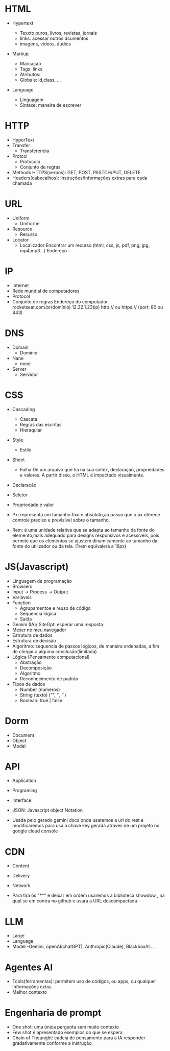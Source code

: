 # HTML

- Hypertext
  - Texxto puros, livros, revistas, jornais
  - links: acessar outros dcumentos
  - imagens, vídeos, áudios

- Markup
  - Marcação
  - Tags: <a> links </a>
  - Atributos: <a href="https://www.youtube.com/"></a>
  - Globais: id,class, ...

- Language
  - Linguagem
  - Sintaxe: maneira de escrever

# HTTP
- HyperText
- Transfer
  - Transferencia
- Protcol
  - Protocolo
  - Conjunto de regras
- Methods HTTPS(verbos): GET, POST, PASTCH/PUT, DELETE
- Headers(cabecalhos): Instruções/Informações extras para cada chamada

# URL
- Uniform
  - Uniforme
- Resource
  - Recurso
- Locator
  - Localizador
 Encontrar um recurso (html, css, js, pdf, png, jpg, mp4,mp3...)
 Endereço

# IP
- Internet
 - Rede mundial de computadores
- Protocol
 - Conjunto de regras
 Endereço do computador
 rocketseat.com.br(domínio)
 12.32.1.23(ip)
 http:// ou https:// (port: 80 ou 443)

# DNS
- Domain
  - Dominio
- Nane
  - none
- Server
  - Servidor

# CSS
- Cascading
  - Cascata
  - Regras das escritas
  - Hieraquiar
- Style
  - Estilo
- Sheet
  - Folha
De um arquivo que há na sua sintex, declaração, propriedades e valores.
A partir disso, o HTML é impactado visualmente.

- Declaracão
- Seletor
- Propriedade e valor

- Px: representa um tamanho fixo e absoluto,ao passo que o px oferece controle preciso e previsível sobre o tamanho. 

- Rem: é uma unidade relativa que se adapta ao tamanho da fonte do elemento,mais adequado para designs responsivos e acessíveis, pois permite que os elementos se ajustem dinamicamente ao tamanho da fonte do utilizador ou da tela.
(1rem equivalerá a 16px)

# JS(Javascript)
- Linguagem de programação
- Browsers
- Input -> Process -> Output
- Variáveis
- Function
  - Agrupamentoe e reuso de código
  - Sequencia lógica
  - Saída
- Gemini (IA)/ SiteGpt: esperar uma resposta
- Mexer no meu navegador
- Estrutura de dados
- Estrutura de decisão
- Algoritmo: sequencia de passos logicos, de maneira ordenadas, a fim de chegar a alguma conclusão(limitada)
- Lógica (Pensamento computacional)
  - Abstração
  - Decomposição
  - Algoritmo
  - Reconhecimento de padrão
- Tipos de dados
  - Number (números)
  - String (texto) ("", '', ``)
  - Boolean: true | false

# Dorm
- Document
- Object
- Model

# API
- Application
- Programing
- Interface
- JSON: Javascript object Notation

- Usada pelo gerado gemini docs onde usaremos a url do rest e modificaremos para usa a chave key gerada atraves de um projeto no google cloud console

# CDN
- Content
- Delivery
- Network

- Para tira os "**" e deixar em ordem usaremos a biblioteca showdow , na qual se em contra no github e usara a URL descompactada

# LLM
- Large
- Language
- Model
-Gemini, openAI(chatGPT), Anthropic(Claude), BlackboxAI ...

# Agentes AI
- Tools(ferramentas): permitem uso de códigos, ou apps, ou qualquer informações extra.
- Melhor contexto 

# Engenharia de prompt
- One shot: uma única pergunta sem muito contexto
- Few shot é apresentado exemplos do que se espera
- Chain of Thounght: cadeia de pensamento para a IA responder gradativamente conforme a instrução.